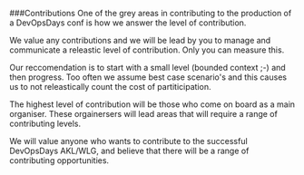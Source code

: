 ###Contributions
One of the grey areas in contributing to the production of a DevOpsDays conf is how we answer the level of contribution. 

We  value any contributions and we will be lead by you to manage and communicate a releastic level of contribution. Only you can measure this.

Our reccomendation is to start with a  small level (bounded context ;-) and then progress. Too often we assume best case scenario's and this causes us to not releastically count the cost of partiticipation.

The highest level of contribution will be those who come on board as a main organiser. These orgainersers will lead areas that 
will require a range of contributing levels.

We will value anyone who wants to contribute to the successful DevOpsDays AKL/WLG, and believe that there will be a range of contributing opportunities.
